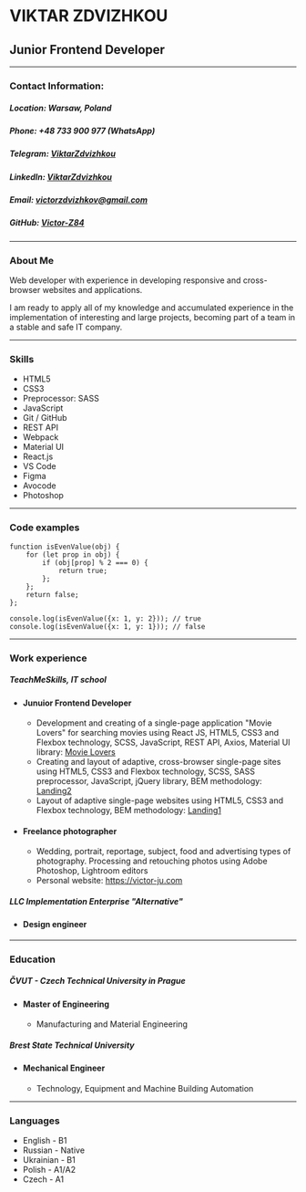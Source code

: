 # **VIKTAR ZDVIZHKOU**
## Junior Frontend Developer
 
***
 
### **Contact Information:**
 
##### Location: Warsaw, Poland
 
##### Phone: +48 733 900 977 (WhatsApp)
 
##### Telegram: [ViktarZdvizhkou](https://www.t.me/victorzdvizhkov)
 
##### LinkedIn: [ViktarZdvizhkou](https://www.linkedin.com/in/victor-zdvizhkov)
 
##### Email: victorzdvizhkov@gmail.com
 
##### GitHub:  [Victor-Z84](https://github.com/Victor-Z84)
 
***
 
### **About Me**

Web developer with experience in
developing responsive and cross-browser
websites and applications.
 
I am ready to apply all of my knowledge and
accumulated experience in the
implementation of interesting and large
projects, becoming part of a team in a
stable and safe IT company.

---
 
### **Skills**
 
* HTML5
* CSS3
* Preprocessor: SASS
* JavaScript
* Git / GitHub
* REST API
* Webpack
* Material UI
* React.js
* VS Code
* Figma
* Avocode
* Photoshop
 
---
 
### **Code examples**

```
function isEvenValue(obj) {
    for (let prop in obj) {
        if (obj[prop] % 2 === 0) {
            return true;
        };
    };
    return false;
};
 
console.log(isEvenValue({x: 1, y: 2})); // true
console.log(isEvenValue({x: 1, y: 1})); // false
```
---
 
### **Work experience**
 
##### TeachMeSkills, IT school
* #### Junuior Frontend Developer
 
    + Development and creating of a single-page application "Movie
Lovers" for searching movies using React JS, HTML5, CSS3
and Flexbox technology, SCSS, JavaScript, REST API, Axios,
Material UI library: [Movie
Lovers](https://github.com/Victor-Z84/movie-lovers-app)
    + Creating and layout of adaptive, cross-browser single-page
sites using HTML5, CSS3 and Flexbox technology, SCSS, SASS
preprocessor, JavaScript, jQuery library, BEM methodology: [Landing2](https://github.com/Victor-Z84/FE14-onl-ht-8-Victor-Zdvizhkov)
    + Layout of adaptive single-page websites using HTML5, CSS3
and Flexbox technology, BEM methodology: [Landing1](https://github.com/Victor-Z84/FE14-onl-ht-2-Victor-Zdvizhkov)
 
 
* #### Freelance photographer
    + Wedding, portrait, reportage, subject, food and advertising
types of photography. Processing and retouching photos
using Adobe Photoshop, Lightroom editors
    + Personal website: https://victor-ju.com
 
##### LLC Implementation Enterprise "Alternative"
* #### Design engineer
 
---
 
### **Education**
 
##### ČVUT - Czech Technical University in Prague
* #### Master of Engineering
    + Manufacturing and Material Engineering
 
##### Brest State Technical University
* #### Mechanical Engineer
    + Technology, Equipment and Machine Building Automation
 
---
 
### **Languages**
 
* English - B1
* Russian - Native
* Ukrainian - B1
* Polish - А1/A2
* Czech - А1